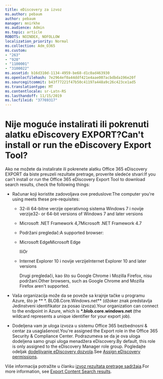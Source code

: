 ```yaml
---
title: eDiscovery za izvoz
ms.author: pebaum
author: pebaum
manager: mnirkhe
ms.audience: Admin
ms.topic: article
ROBOTS: NOINDEX, NOFOLLOW
localization_priority: Normal
ms.collection: Adm_O365
ms.custom:
- "263"
- "928"
- "1100001"
- "3100022"
ms.assetid: b16d310d-1134-4959-be68-d1c0ad463930
ms.openlocfilehash: 7e2964ef0a44ddf421e4aae007acbdbda196e20f
ms.sourcegitcommit: b43f77221f47b50c41197a448a9c26c423ce1ad5
ms.translationtype: MT
ms.contentlocale: sr-Latn-RS
ms.lasthandoff: 11/15/2019
ms.locfileid: "37769317"
---
```

# <a name="cant-install-or-run-the-ediscovery-export-tool"></a><span data-ttu-id="e080c-102">Nije moguće instalirati ili pokrenuti alatku eDiscovery EXPORT?</span><span class="sxs-lookup"><span data-stu-id="e080c-102">Can't install or run the eDiscovery Export Tool?</span></span>

<span data-ttu-id="e080c-103">Ako ne možete da instalirate ili pokrenete alatku Office 365 eDiscovery EXPORT da biste preuzeli rezultate pretrage, proverite sledeće stvari:</span><span class="sxs-lookup"><span data-stu-id="e080c-103">If you can't install or run the Office 365 eDiscovery Export Tool to download search results, check the following things:</span></span>
  
- <span data-ttu-id="e080c-104">Računar koji koristite zadovoljava ove preduslove:</span><span class="sxs-lookup"><span data-stu-id="e080c-104">The computer you're using meets these pre-requisites:</span></span>

  - <span data-ttu-id="e080c-105">32-ili 64-bitne verzije operativnog sistema Windows 7 i novije verzije</span><span class="sxs-lookup"><span data-stu-id="e080c-105">32- or 64-bit versions of Windows 7 and later versions</span></span>

  - <span data-ttu-id="e080c-106">Microsoft .NET Framework 4,7</span><span class="sxs-lookup"><span data-stu-id="e080c-106">Microsoft .NET Framework 4.7</span></span>

  - <span data-ttu-id="e080c-107">Podržani pregledač:</span><span class="sxs-lookup"><span data-stu-id="e080c-107">A supported browser:</span></span>

  - <span data-ttu-id="e080c-108">Microsoft Edge</span><span class="sxs-lookup"><span data-stu-id="e080c-108">Microsoft Edge</span></span>

    <span data-ttu-id="e080c-109">Ili</span><span class="sxs-lookup"><span data-stu-id="e080c-109">Or</span></span>

  - <span data-ttu-id="e080c-110">Internet Explorer 10 i novije verzije</span><span class="sxs-lookup"><span data-stu-id="e080c-110">Internet Explorer 10 and later versions</span></span>

    <span data-ttu-id="e080c-111">Drugi pregledači, kao što su Google Chrome i Mozilla Firefox, nisu podržani.</span><span class="sxs-lookup"><span data-stu-id="e080c-111">Other browsers, such as Google Chrome and Mozilla Firefox aren't supported.</span></span>

- <span data-ttu-id="e080c-112">Vaša organizacija može da se poveže sa krajnje tačke u programu Azure, što je \*\* \*. BLOB.Core.Windows.net\*\* (džoker znak predstavlja Jedinstveni identifikator za posao izvoza).</span><span class="sxs-lookup"><span data-stu-id="e080c-112">Your organization can connect to the endpoint in Azure, which is **\*.blob.core.windows.net** (the wildcard represents a unique identifier for your export job).</span></span>

- <span data-ttu-id="e080c-113">Dodeljena vam je uloga izvoza u sistemu Office 365 bezbednosni &amp; centar za usaglašenost.</span><span class="sxs-lookup"><span data-stu-id="e080c-113">You're assigned the Export role in the Office 365 Security &amp; Compliance Center.</span></span> <span data-ttu-id="e080c-114">Podrazumeva se da je ova uloga dodeljena samo grupi uloga menadžera eDiscovery.</span><span class="sxs-lookup"><span data-stu-id="e080c-114">By default, this role is only assigned to the eDiscovery Manager role group.</span></span> <span data-ttu-id="e080c-115">Pogledajte odeljak [dodeljivanje eDiscovery dozvola](https://docs.microsoft.com/office365/securitycompliance/assign-ediscovery-permissions).</span><span class="sxs-lookup"><span data-stu-id="e080c-115">See [Assign eDiscovery permissions](https://docs.microsoft.com/office365/securitycompliance/assign-ediscovery-permissions).</span></span>

<span data-ttu-id="e080c-116">Više informacija potražite u članku [izvoz rezultata pretrage sadržaja](https://docs.microsoft.com/office365/securitycompliance/export-search-results).</span><span class="sxs-lookup"><span data-stu-id="e080c-116">For more information, see [Export Content Search results](https://docs.microsoft.com/office365/securitycompliance/export-search-results).</span></span>
  